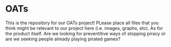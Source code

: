 # OATs
This is the repository for our OATs project! PLease place all files that you think might be relevant to our project here (i.e. images, graphs, etc).
As for the product itself. Are we looking for preventitive ways of stopping piracy or are we seeking people already playing pirated games?
